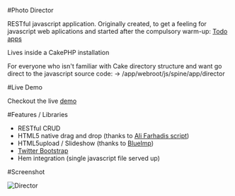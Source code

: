 #Photo Director

RESTful javascript application.
Originally created, to get a feeling for javascript web aplications and started after the compulsory warm-up: [Todo apps](http://app.webpremiere.de)

Lives inside a CakePHP installation

For everyone who isn't familiar with Cake directory structure and want go direct to the javascript source code:
-> /app/webroot/js/spine/app/director


#Live Demo

Checkout the live [demo](http://gap.webpremiere.de)

#Features / Libraries

* RESTful CRUD
* HTML5 native drag and drop (thanks to [Ali Farhadis script](http://farhadi.ir/))
* HTML5upload / Slideshow (thanks to [BlueImp](https://github.com/blueimp))
* [Twitter Bootstrap](http://twitter.github.com)
* Hem integration (single javascript file served up)

#Screenshot

![Director](https://lh4.googleusercontent.com/-BCcP-3R-LXQ/T3uNLsNxY0I/AAAAAAAADP8/K1VUhC5ABSs/s1006/Bildschirmfoto+2012-04-04+um+01.50.01.jpg)

